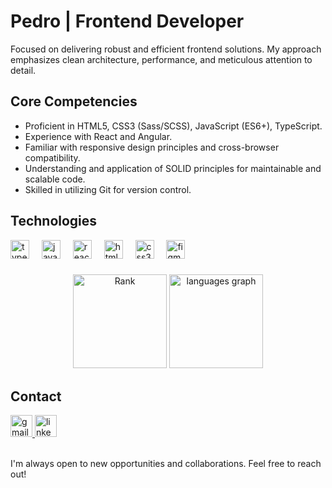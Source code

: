 # Pedro | Frontend Developer

Focused on delivering robust and efficient frontend solutions. My approach emphasizes clean architecture, performance, and meticulous attention to detail.

###

## Core Competencies

* Proficient in HTML5, CSS3 (Sass/SCSS), JavaScript (ES6+), TypeScript.
* Experience with React and Angular.
* Familiar with responsive design principles and cross-browser compatibility.
* Understanding and application of SOLID principles for maintainable and scalable code.
* Skilled in utilizing Git for version control.

## Technologies

<div align="left">
  <img src="https://cdn.jsdelivr.net/gh/devicons/devicon/icons/typescript/typescript-original.svg" height="30" alt="typescript logo"  />
  <img width="12" />
  <img src="https://cdn.jsdelivr.net/gh/devicons/devicon/icons/javascript/javascript-original.svg" height="30" alt="javascript logo"  />
  <img width="12" />
  <img src="https://cdn.jsdelivr.net/gh/devicons/devicon/icons/react/react-original.svg" height="30" alt="react logo"  />
  <img width="12" />
  <img src="https://cdn.jsdelivr.net/gh/devicons/devicon/icons/html5/html5-original.svg" height="30" alt="html5 logo"  />
  <img width="12" />
  <img src="https://cdn.jsdelivr.net/gh/devicons/devicon/icons/css3/css3-original.svg" height="30" alt="css3 logo"  />
  <img width="12" />
  <img src="https://cdn.jsdelivr.net/gh/devicons/devicon/icons/figma/figma-original.svg" height="30" alt="figma logo"  />
</div>

###

<div align="center">
  <img src="https://github-readme-stats.vercel.app/api?username=Batsy13&theme=shadow_red&show_icons=true&rank_icon=github" height="150" alt="Rank"  />
  <img src="https://github-readme-stats.vercel.app/api/top-langs?username=Batsy13&locale=en&hide_title=false&layout=compact&card_width=320&langs_count=5&theme=shadow_red&hide_border=false" height="150" alt="languages graph"  />
</div>

## Contact

<div align="left">
  <a href="mailto:pedrocostavgs@gmail.com" target="_blank">
    <img src="https://img.shields.io/badge/-Gmail-%23333?style=for-the-badge&logo=gmail&logoColor=white" height="35" alt="gmail logo"  />
  </a>
  <a href="https://www.linkedin.com/in/pedro-costa-b189262b3/" target="_blank">
    <img src="https://img.shields.io/static/v1?message=LinkedIn&logo=linkedin&label=&color=0077B5&logoColor=white&labelColor=&style=for-the-badge" height="35" alt="linkedin logo"  />
  </a>
</div>
<br>
<p>I'm always open to new opportunities and collaborations. Feel free to reach out!</p>

##
